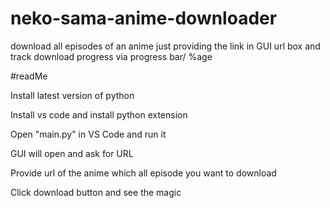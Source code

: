 # neko-sama-anime-downloader
download all episodes of an anime just providing the link in GUI url box and track download progress via progress bar/ %age


#readMe

Install latest version of python

Install vs code and install python extension

Open "main.py" in VS Code and run it

GUI will open and ask for URL

Provide url of the anime which all episode you want to download

Click download button and see the magic
